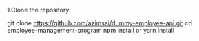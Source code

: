 1.Clone the repository:

git clone https://github.com/azimsai/dummy-employee-api.git
cd employee-management-program
npm install
or
yarn install
